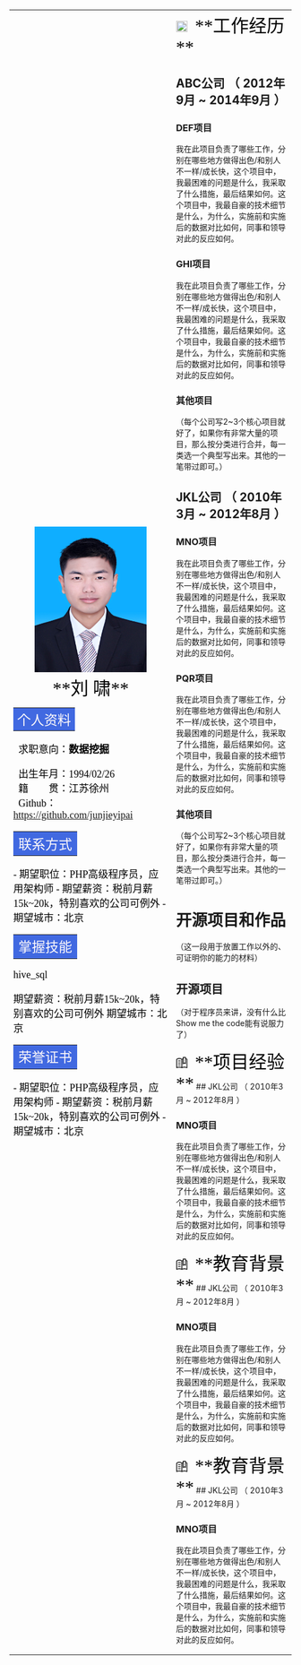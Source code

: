 <table>
<table style="margin-left: 0; margin-right: 0;">
        <tr>
            <td>
                <div align=center><img src="3.jpg" width="200" height="260" />

<center><font color=#000000 size=6 face="黑体">**刘 啸**</font></center>

<div align=left> 
<table><tr><td bgcolor=	#4169E1><font color=#FFFAFA size=5 face="黑体">个人资料</font></td></tr></table>

<font color=#000000 size=4 face="黑体">
<div align=left>

 &nbsp; 求职意向：**数据挖掘** 

 &nbsp; 出生年月：1994/02/26  
 &nbsp; 籍　　贯：江苏徐州  
 &nbsp; Github：https://github.com/junjieyipai  

<table><tr><td bgcolor=	#4169E1><font color=#FFFAFA size=5 face="黑体">联系方式</font></td></tr></table>
 - 期望职位：PHP高级程序员，应用架构师
 - 期望薪资：税前月薪15k~20k，特别喜欢的公司可例外
 - 期望城市：北京  
<table><tr><td bgcolor=	#4169E1><font color=#FFFAFA size=5 face="黑体">掌握技能</font></td></tr></table>

hive_sql  

<div align=left>
期望薪资：税前月薪15k~20k，特别喜欢的公司可例外  
期望城市：北京
<table><tr><td bgcolor=	#4169E1><font color=#FFFAFA size=5 face="黑体">荣誉证书</font></td></tr></table>
 - 期望职位：PHP高级程序员，应用架构师
 - 期望薪资：税前月薪15k~20k，特别喜欢的公司可例外
 - 期望城市：北京  
            </td>
            <td>
<div align=left><img src="https://i.imgur.com/mykt0qn.png" width="20" height="20" />　<font color=#000000 size=6 face="黑体">**工作经历**</font>

## ABC公司 （ 2012年9月 ~ 2014年9月 ）

### DEF项目 
我在此项目负责了哪些工作，分别在哪些地方做得出色/和别人不一样/成长快，这个项目中，我最困难的问题是什么，我采取了什么措施，最后结果如何。这个项目中，我最自豪的技术细节是什么，为什么，实施前和实施后的数据对比如何，同事和领导对此的反应如何。


### GHI项目 
我在此项目负责了哪些工作，分别在哪些地方做得出色/和别人不一样/成长快，这个项目中，我最困难的问题是什么，我采取了什么措施，最后结果如何。这个项目中，我最自豪的技术细节是什么，为什么，实施前和实施后的数据对比如何，同事和领导对此的反应如何。


### 其他项目

（每个公司写2~3个核心项目就好了，如果你有非常大量的项目，那么按分类进行合并，每一类选一个典型写出来。其他的一笔带过即可。）

  
## JKL公司 （ 2010年3月 ~ 2012年8月 ）

### MNO项目 
我在此项目负责了哪些工作，分别在哪些地方做得出色/和别人不一样/成长快，这个项目中，我最困难的问题是什么，我采取了什么措施，最后结果如何。这个项目中，我最自豪的技术细节是什么，为什么，实施前和实施后的数据对比如何，同事和领导对此的反应如何。


### PQR项目 
我在此项目负责了哪些工作，分别在哪些地方做得出色/和别人不一样/成长快，这个项目中，我最困难的问题是什么，我采取了什么措施，最后结果如何。这个项目中，我最自豪的技术细节是什么，为什么，实施前和实施后的数据对比如何，同事和领导对此的反应如何。


### 其他项目

（每个公司写2~3个核心项目就好了，如果你有非常大量的项目，那么按分类进行合并，每一类选一个典型写出来。其他的一笔带过即可。）
  
  
# 开源项目和作品
（这一段用于放置工作以外的、可证明你的能力的材料）

## 开源项目
（对于程序员来讲，没有什么比Show me the code能有说服力了）
<div align=left><img src="8.png" width="20" height="20" />　<font color=#000000 size=6 face="黑体">**项目经验**</font>
## JKL公司 （ 2010年3月 ~ 2012年8月 ）

### MNO项目 
我在此项目负责了哪些工作，分别在哪些地方做得出色/和别人不一样/成长快，这个项目中，我最困难的问题是什么，我采取了什么措施，最后结果如何。这个项目中，我最自豪的技术细节是什么，为什么，实施前和实施后的数据对比如何，同事和领导对此的反应如何。
<div align=left><img src="8.png" width="20" height="20" />　<font color=#000000 size=6 face="黑体">**教育背景**</font>
## JKL公司 （ 2010年3月 ~ 2012年8月 ）

### MNO项目 
我在此项目负责了哪些工作，分别在哪些地方做得出色/和别人不一样/成长快，这个项目中，我最困难的问题是什么，我采取了什么措施，最后结果如何。这个项目中，我最自豪的技术细节是什么，为什么，实施前和实施后的数据对比如何，同事和领导对此的反应如何。
<div align=left><img src="8.png" width="20" height="20" />　<font color=#000000 size=6 face="黑体">**教育背景**</font>
## JKL公司 （ 2010年3月 ~ 2012年8月 ）

### MNO项目 
我在此项目负责了哪些工作，分别在哪些地方做得出色/和别人不一样/成长快，这个项目中，我最困难的问题是什么，我采取了什么措施，最后结果如何。这个项目中，我最自豪的技术细节是什么，为什么，实施前和实施后的数据对比如何，同事和领导对此的反应如何。
            </td>
        </tr>
    </table>
</html>
